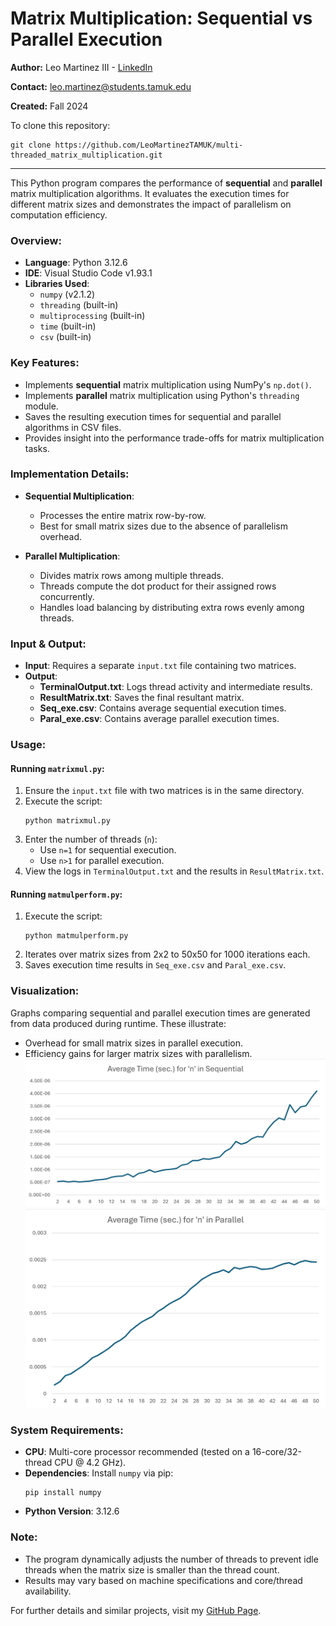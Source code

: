 # Matrix Multiplication: Sequential vs Parallel Execution

**Author:** Leo Martinez III - [LinkedIn](https://www.linkedin.com/in/leo-martinez-iii/)

**Contact:** [leo.martinez@students.tamuk.edu](mailto:leo.martinez@students.tamuk.edu)

**Created:** Fall 2024

To clone this repository:

```
git clone https://github.com/LeoMartinezTAMUK/multi-threaded_matrix_multiplication.git
```

---

This Python program compares the performance of **sequential** and **parallel** matrix multiplication algorithms. It evaluates the execution times for different matrix sizes and demonstrates the impact of parallelism on computation efficiency.

### Overview:

- **Language**: Python 3.12.6
- **IDE**: Visual Studio Code v1.93.1
- **Libraries Used**:
  - `numpy` (v2.1.2)
  - `threading` (built-in)
  - `multiprocessing` (built-in)
  - `time` (built-in)
  - `csv` (built-in)

### Key Features:

- Implements **sequential** matrix multiplication using NumPy's `np.dot()`.
- Implements **parallel** matrix multiplication using Python's `threading` module.
- Saves the resulting execution times for sequential and parallel algorithms in CSV files.
- Provides insight into the performance trade-offs for matrix multiplication tasks.

### Implementation Details:

- **Sequential Multiplication**:
  - Processes the entire matrix row-by-row.
  - Best for small matrix sizes due to the absence of parallelism overhead.

- **Parallel Multiplication**:
  - Divides matrix rows among multiple threads.
  - Threads compute the dot product for their assigned rows concurrently.
  - Handles load balancing by distributing extra rows evenly among threads.

### Input & Output:

- **Input**: Requires a separate `input.txt` file containing two matrices.
- **Output**:
  - **TerminalOutput.txt**: Logs thread activity and intermediate results.
  - **ResultMatrix.txt**: Saves the final resultant matrix.
  - **Seq_exe.csv**: Contains average sequential execution times.
  - **Paral_exe.csv**: Contains average parallel execution times.

### Usage:

#### Running `matrixmul.py`:
1. Ensure the `input.txt` file with two matrices is in the same directory.
2. Execute the script:
   ```
   python matrixmul.py
   ```
3. Enter the number of threads (`n`):
   - Use `n=1` for sequential execution.
   - Use `n>1` for parallel execution.
4. View the logs in `TerminalOutput.txt` and the results in `ResultMatrix.txt`.

#### Running `matmulperform.py`:
1. Execute the script:
   ```
   python matmulperform.py
   ```
2. Iterates over matrix sizes from 2x2 to 50x50 for 1000 iterations each.
3. Saves execution time results in `Seq_exe.csv` and `Paral_exe.csv`.

### Visualization:

Graphs comparing sequential and parallel execution times are generated from data produced during runtime. These illustrate:
- Overhead for small matrix sizes in parallel execution.
- Efficiency gains for larger matrix sizes with parallelism.
![Sequential Performance Graph](images/seq_graph.png)
![Parallel Performance Graph](images/par_graph.png)

### System Requirements:

- **CPU**: Multi-core processor recommended (tested on a 16-core/32-thread CPU @ 4.2 GHz).
- **Dependencies**: Install `numpy` via pip:
  ```
  pip install numpy
  ```
- **Python Version**: 3.12.6

### Note:

- The program dynamically adjusts the number of threads to prevent idle threads when the matrix size is smaller than the thread count.
- Results may vary based on machine specifications and core/thread availability.

For further details and similar projects, visit my [GitHub Page](https://github.com/LeoMartinezTAMUK).


